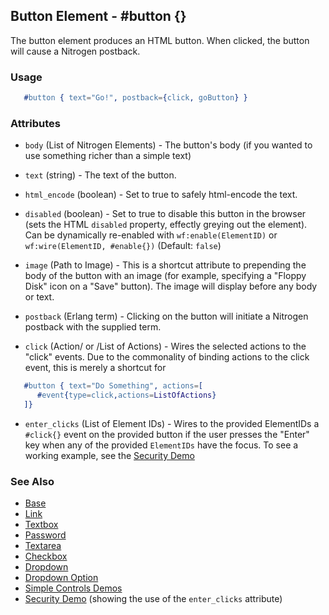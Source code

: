

## Button Element - #button {}

  The button element produces an HTML button. When clicked,
  the button will cause a Nitrogen postback.

### Usage

```erlang
   #button { text="Go!", postback={click, goButton} }

```

### Attributes

   * `body` (List of Nitrogen Elements) - The button's body (if you wanted
		to use something richer than a simple text)

   * `text` (string) - The text of the button.

   * `html_encode` (boolean) - Set to true to safely html-encode the text.

   * `disabled` (boolean) - Set to true to disable this button in the
		browser (sets the HTML `disabled` property, effectly greying out the
		element). Can be dynamically re-enabled with `wf:enable(ElementID)` or
		`wf:wire(ElementID, #enable{})` (Default: `false`)

   * `image` (Path to Image) - This is a shortcut attribute to prepending
		the body of the button with an image (for example, specifying a "Floppy
		Disk" icon on a "Save" button). The image will display before any body or
		text.

   * `postback` (Erlang term) - Clicking on the button will initiate a
		Nitrogen postback with the supplied term.

   * `click` (Action/ or /List of Actions) - Wires the selected actions to
		the \"click\" events.  Due to the commonality of binding actions to the
		click event, this is merely a shortcut for

```ERLANG
   #button { text="Do Something", actions=[
      #event{type=click,actions=ListOfActions}
   ]}

```

   * `enter_clicks` (List of Element IDs) - Wires to the provided ElementIDs
    a `#click{}` event on the provided button if the user presses the "Enter"
    key when any of the provided `ElementIDs` have the focus. To see a working
    example, see the [Security Demo](http://nitrogenproject.com/demos/security)

### See Also

 *  [Base](./element_base.md.html)
 *  [Link](./link.html)
 *  [Textbox](./textbox.html)
 *  [Password](./password.html)
 *  [Textarea](./textarea.html)
 *  [Checkbox](./checkbox.html)
 *  [Dropdown](./dropdown.html)
 *  [Dropdown Option](./option.html)
 *  [Simple Controls Demos](http://nitrogenproject.com/demos/simplecontrols)
 *  [Security Demo](http://nitrogenproject.com/demos/security)
     (showing the use of the `enter_clicks` attribute)
